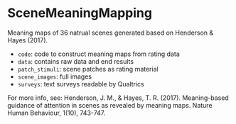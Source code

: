 # SceneMeaningMapping
Meaning maps of 36 natrual scenes generated based on Henderson & Hayes (2017). 

* `code`: code to construct meaning maps from rating data
* `data`: contains raw data and end results
* `patch_stimuli`: scene patches as rating material
* `scene_images`: full images
* `surveys`: text surveys readable by Qualtrics

For more info, see:
Henderson, J. M., & Hayes, T. R. (2017). Meaning-based guidance of attention in scenes as revealed by meaning maps. Nature Human Behaviour, 1(10), 743-747.
